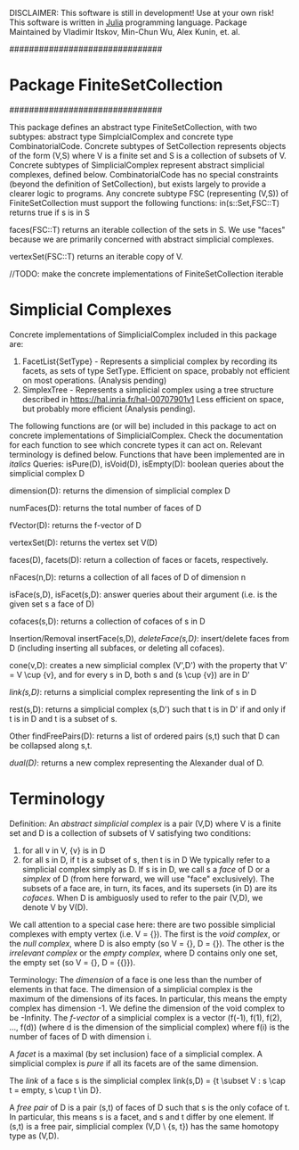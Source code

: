 DISCLAIMER: This software is still in development! Use at your own risk!
This software is written in [Julia](http://julialang.org) programming language.
Package Maintained by Vladimir Itskov, Min-Chun Wu, Alex Kunin, et. al.

###############################
# Package FiniteSetCollection #
###############################

This package defines an abstract type FiniteSetCollection, with two subtypes:
abstract type SimplcialComplex and concrete type CombinatorialCode. Concrete
subtypes of SetCollection represents objects of the form (V,S)  where V is a
finite set and S is a collection of subsets of V. Concrete subtypes of
SimplicialComplex represent abstract simplicial complexes, defined below.
CombinatorialCode has no special constraints (beyond the definition of
SetCollection), but exists largely to provide a clearer logic to programs. Any
concrete subtype FSC (representing (V,S)) of FiniteSetCollection must support
the following functions:
  in(s::Set,FSC::T) returns true if s is in S
  
  faces(FSC::T) returns an iterable collection of the sets in S. We use "faces"
because we are primarily concerned with abstract simplicial complexes.

  vertexSet(FSC::T) returns an iterable copy of V.
  
  //TODO: make the concrete implementations of FiniteSetCollection iterable

# Simplicial Complexes

Concrete implementations of SimplicialComplex included in this package are:
  1. FacetList{SetType} - Represents a simplicial complex by recording its
     facets, as sets of type SetType. Efficient on space, probably not
     efficient on most operations. (Analysis pending)
  2. SimplexTree - Represents a simplicial complex using a tree structure
     described in https://hal.inria.fr/hal-00707901v1 Less efficient on space,
     but probably more efficient (Analysis pending).

The following functions are (or will be) included in this package to act on
concrete implementations of SimplicialComplex. Check the documentation for each
function to see which concrete types it can act on. Relevant terminology is
defined below. Functions that have been implemented are in _italics_
Queries:
  isPure(D), isVoid(D), isEmpty(D): boolean queries about the simplicial complex D
  
  dimension(D): returns the dimension of simplicial complex D
  
  numFaces(D): returns the total number of faces of D
  
  fVector(D): returns the f-vector of D
  
  vertexSet(D): returns the vertex set V(D)
  
  faces(D), facets(D): return a collection of faces or facets, respectively.
  
  nFaces(n,D): returns a collection of all faces of D of dimension n
  
  isFace(s,D), isFacet(s,D): answer queries about their argument (i.e. is the given set s a face of D)
  
  cofaces(s,D): returns a collection of cofaces of s in D

Insertion/Removal
  insertFace(s,D), _deleteFace(s,D)_: insert/delete faces from D (including inserting all subfaces, or deleting all cofaces).
  
  cone(v,D): creates a new simplicial complex (V',D') with the property that V' = V \cup {v}, and for every s in D, both s and (s \cup {v}) are in D'
  
  _link(s,D)_: returns a simplicial complex representing the link of s in D
  
  rest(s,D): returns a simplicial complex (s,D') such that t is in D' if and only if t is in D and t is a subset of s.

Other
  findFreePairs(D): returns a list of ordered pairs (s,t) such that D can be collapsed along s,t.
  
  _dual(D)_: returns a new complex representing the Alexander dual of D.


# Terminology
Definition: An _abstract simplicial complex_ is a pair (V,D) where V is a
finite set and D is a collection of subsets of V satisfying two conditions:
  1. for all v in V, {v} is in D
  2. for all s in D, if t is a subset of s, then t is in D
  We typically refer to a simplicial complex simply as D. If s is in D, we call
s a _face_ of D or a _simplex_ of D (from here forward, we will use "face"
exclusively). The subsets of a face are, in turn, its faces, and its supersets
(in D) are its _cofaces_. When D is ambiguosly used to refer to the pair (V,D),
we denote V by V(D).

We call attention to a special case here: there are two possible simplicial
complexes with empty vertex (i.e. V = {}). The first is the _void complex_, or
the _null complex_, where D is also empty (so V = {}, D = {}). The other is the
_irrelevant complex_ or the _empty complex_, where D contains only one set, the
empty set (so V = {}, D = {{}}).




Terminology:
  The _dimension_ of a face is one less than the number of elements in that face. The dimension of a simplicial complex is the maximum of the dimensions of its faces. In particular, this means the empty complex has dimension -1. We define the dimension of the void complex to be -Infinity. The _f-vector_ of a simplicial complex is a vector (f(-1), f(1), f(2), ..., f(d)) (where d is the dimension of the simplicial complex) where f(i) is the number of faces of D with dimension i.
  
  A _facet_ is a maximal (by set inclusion) face of a simplicial complex. A simplicial complex is _pure_ if all its facets are of the same dimension.
  
  The _link_ of a face s is the simplicial complex link(s,D) = {t \subset V : s \cap t = empty, s \cup t \in D}.
  
  A _free pair_ of D is a pair (s,t) of faces of D such that s is the only coface of t. In particular, this means s is a facet, and s and t differ by one element. If (s,t) is a free pair, simplicial complex (V,D \ {s, t}) has the same homotopy type as (V,D).
